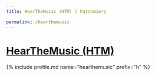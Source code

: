 ```yaml
---
title: HearTheMusic (HTM) | Patromierz

permalink: /hearthemusic
---
```


# [HearTheMusic (HTM)](https://patronite.pl/hearthemusic)

{% include profile.md name="hearthemusic" prefix="h" %}
